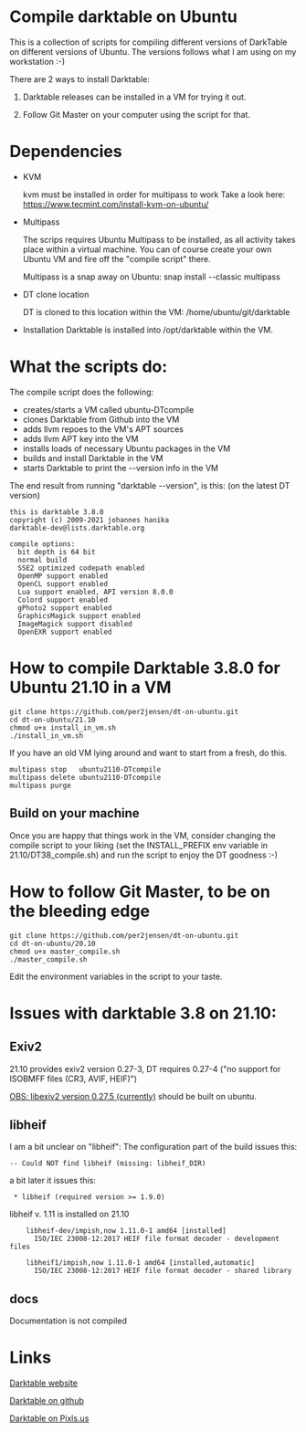 # Compile darktable on Ubuntu
This is a collection of scripts for compiling different versions of DarkTable 
on different versions of Ubuntu. The versions follows what I am using on my 
workstation :-)

There are 2 ways to install Darktable:
  1. Darktable releases can be installed in a VM for trying it out.
  
  2. Follow Git Master on your computer using the script for that.


# Dependencies
* KVM 

    kvm must be installed in order for multipass to work
    Take a look here: https://www.tecmint.com/install-kvm-on-ubuntu/

* Multipass
    
    The scrips requires Ubuntu Multipass to be installed, as all activity
    takes place within a virtual machine. You can of course create your own 
    Ubuntu VM and fire off the "compile script" there.

    Multipass is a snap away on Ubuntu: 
        snap install --classic multipass

* DT clone location

    DT is cloned to this location within the VM: /home/ubuntu/git/darktable

* Installation
    Darktable is installed into /opt/darktable within the VM.
      


# What the scripts do:
The compile script does the following:

*    creates/starts a VM called ubuntu<version>-DTcompile
*    clones Darktable from Github into the VM
*    adds llvm repoes to the VM's APT sources
*    adds llvm APT key into the VM
*    installs loads of necessary Ubuntu packages in the VM
*    builds and install Darktable in the VM
*    starts Darktable to print the --version info in the VM

The end result from running "darktable --version", is this: (on the latest DT version)
````
this is darktable 3.8.0
copyright (c) 2009-2021 johannes hanika
darktable-dev@lists.darktable.org

compile options:
  bit depth is 64 bit
  normal build
  SSE2 optimized codepath enabled
  OpenMP support enabled
  OpenCL support enabled
  Lua support enabled, API version 8.0.0
  Colord support enabled
  gPhoto2 support enabled
  GraphicsMagick support enabled
  ImageMagick support disabled
  OpenEXR support enabled

````
 

# How to compile Darktable 3.8.0 for Ubuntu 21.10 in a VM
    git clone https://github.com/per2jensen/dt-on-ubuntu.git
    cd dt-on-ubuntu/21.10
    chmod u+x install_in_vm.sh
    ./install_in_vm.sh


If you have an old VM lying around and want to start from a fresh, do this.

    multipass stop   ubuntu2110-DTcompile
    multipass delete ubuntu2110-DTcompile
    multipass purge 


## Build on your machine
Once you are happy that things work in the VM, consider changing
the compile script to your liking (set the INSTALL_PREFIX env variable in 21.10/DT38_compile.sh)
and run the script to enjoy the DT goodness :-)



# How to follow Git Master, to be on the bleeding edge
    git clone https://github.com/per2jensen/dt-on-ubuntu.git
    cd dt-on-ubuntu/20.10
    chmod u+x master_compile.sh
    ./master_compile.sh

Edit the environment variables in the script to your taste.



# Issues with darktable 3.8 on 21.10:

## Exiv2
21.10 provides exiv2 version 0.27-3, DT requires 0.27-4 ("no support for ISOBMFF files (CR3, AVIF, HEIF)")

[OBS: libexiv2 version 0.27.5 (currently)](https://build.opensuse.org/package/show/graphics:darktable:master/exiv2-non-suse) should be built on ubuntu.

## libheif
I am a bit unclear on "libheif":
The configuration part of the build issues this:
````
-- Could NOT find libheif (missing: libheif_DIR)
````

a bit later it issues this:
````
 * libheif (required version >= 1.9.0)
````

libheif v. 1.11 is installed on 21.10
````
    libheif-dev/impish,now 1.11.0-1 amd64 [installed]
      ISO/IEC 23008-12:2017 HEIF file format decoder - development files

    libheif1/impish,now 1.11.0-1 amd64 [installed,automatic]
      ISO/IEC 23008-12:2017 HEIF file format decoder - shared library
````

## docs
Documentation is not compiled
  
# Links
  [Darktable website](https://www.darktable.org/)
  
  [Darktable on github](https://github.com/darktable-org/darktable)
  
  [Darktable on Pixls.us](https://discuss.pixls.us/c/software/darktable/19)
